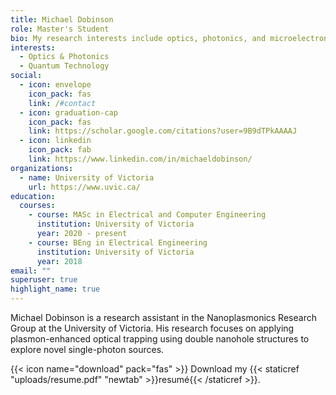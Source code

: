 ```yaml
---
title: Michael Dobinson
role: Master's Student
bio: My research interests include optics, photonics, and microelectronics.
interests:
  - Optics & Photonics
  - Quantum Technology
social:
  - icon: envelope
    icon_pack: fas
    link: /#contact
  - icon: graduation-cap
    icon_pack: fas
    link: https://scholar.google.com/citations?user=9B9dTPkAAAAJ
  - icon: linkedin
    icon_pack: fab
    link: https://www.linkedin.com/in/michaeldobinson/
organizations:
  - name: University of Victoria
    url: https://www.uvic.ca/
education:
  courses:
    - course: MASc in Electrical and Computer Engineering
      institution: University of Victoria
      year: 2020 - present
    - course: BEng in Electrical Engineering
      institution: University of Victoria
      year: 2018
email: ""
superuser: true
highlight_name: true
---
```

Michael Dobinson is a research assistant in the Nanoplasmonics Research Group at the University of Victoria. His research focuses on applying plasmon-enhanced optical trapping using double nanohole structures to explore novel single-photon sources.

{{< icon name="download" pack="fas" >}} Download my {{< staticref "uploads/resume.pdf" "newtab" >}}resumé{{< /staticref >}}.